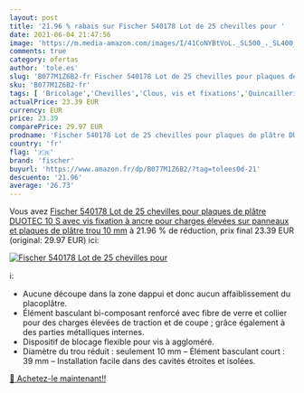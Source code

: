 ```yaml
---
layout: post
title: '21.96 % rabais sur Fischer 540178 Lot de 25 chevilles pour '
date: 2021-06-04 21:47:56
image: 'https://m.media-amazon.com/images/I/41CoNYBtVoL._SL500_._SL400_.jpg'
comments: true
category: ofertas
author: 'tole.es'
slug: 'B077M1Z6B2-fr Fischer 540178 Lot de 25 chevilles pour plaques de plâtre...'
sku: 'B077M1Z6B2-fr'
tags: [ 'Bricolage','Chevilles','Clous, vis et fixations','Quincaillerie','fischer', ]
actualPrice: 23.39 EUR
currency: EUR
price: 23.39
comparePrice: 29.97 EUR
prodname: 'Fischer 540178 Lot de 25 chevilles pour plaques de plâtre DUOTEC 10 S avec vis  fixation à ancre pour charges élevées sur panneaux et plaques de plâtre  trou 10 mm'
country: 'fr'
flag: '🇫🇷'
brand: 'fischer'
buyurl: 'https://www.amazon.fr/dp/B077M1Z6B2/?tag=tolees0d-21'
descuento: '21.96'
average: '26.73'
---
```


Vous avez [Fischer 540178 Lot de 25 chevilles pour plaques de plâtre DUOTEC 10 S avec vis  fixation à ancre pour charges élevées sur panneaux et plaques de plâtre  trou 10 mm](https://www.amazon.fr/dp/B077M1Z6B2/?tag=tolees0d-21)  à  21.96 % de réduction, prix final  23.39 EUR (original: 29.97 EUR) ici:

[![Fischer 540178 Lot de 25 chevilles pour ](https://m.media-amazon.com/images/I/41CoNYBtVoL._SL500_._SL400_.jpg)](https://www.amazon.fr/dp/B077M1Z6B2/?tag=tolees0d-21)

ℹ️:

- Aucune découpe dans la zone dappui et donc aucun affaiblissement du placoplâtre.
- Élément basculant bi-composant renforcé avec fibre de verre et collier pour des charges élevées de traction et de coupe ; grâce également à des parties métalliques internes.
- Dispositif de blocage flexible pour vis à aggloméré.
- Diamètre du trou réduit : seulement 10 mm – Élément basculant court : 39 mm – Installation facile dans des cavités étroites et isolées.

[🛒 Achetez-le maintenant!!](https://www.amazon.fr/dp/B077M1Z6B2/?tag=tolees0d-21)
